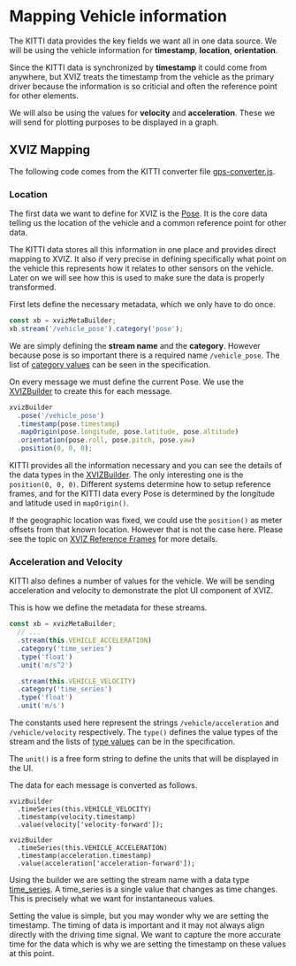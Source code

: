 # Mapping Vehicle information

The KITTI data provides the key fields we want all in one data source. We will be using the vehicle
information for **timestamp**, **location**, **orientation**.

Since the KITTI data is synchronized by **timestamp** it could come from anywhere, but XVIZ treats
the timestamp from the vehicle as the primary driver because the information is so criticial and
often the reference point for other elements.

We will also be using the values for **velocity** and **acceleration**. These we will send for
plotting purposes to be displayed in a graph.

## XVIZ Mapping

The following code comes from the KITTI converter file
[gps-converter.js](https://github.com/uber/xviz/tree/master/examples/converters/kitti/src/converters/gps-converter.js).

### Location

The first data we want to define for XVIZ is the [Pose](/docs/protocol-schema/core-types.md#pose).
It is the core data telling us the location of the vehicle and a common reference point for other
data.

The KITTI data stores all this information in one place and provides direct mapping to XVIZ. It also
if very precise in defining specifically what point on the vehicle this represents how it relates to
other sensors on the vehicle. Later on we will see how this is used to make sure the data is
properly transformed.

First lets define the necessary metadata, which we only have to do once.

```js
const xb = xvizMetaBuilder;
xb.stream('/vehicle_pose').category('pose');
```

We are simply defining the **stream name** and the **category**. However because pose is so
important there is a required name `/vehicle_pose`. The list of
[category values](/docs/protocol-schema/session-protocol.md#stream_metadata) can be seen in the
specification.

On every message we must define the current Pose. We use the
[XVIZBuilder](/docs/api-reference/xviz-builder.md#pose-streamid-) to create this for each message.

```js
xvizBuilder
  .pose('/vehicle_pose')
  .timestamp(pose.timestamp)
  .mapOrigin(pose.longitude, pose.latitude, pose.altitude)
  .orientation(pose.roll, pose.pitch, pose.yaw)
  .position(0, 0, 0);
```

KITTI provides all the information necessary and you can see the details of the data types in the
[XVIZBuilder](/docs/api-reference/xviz-builder.md#xvizposebuilder). The only interesting one is the
`position(0, 0, 0)`. Different systems determine how to setup reference frames, and for the KITTI
data every Pose is determined by the longitude and latitude used in `mapOrigin()`.

If the geographic location was fixed, we could use the `position()` as meter offsets from that known
location. However that is not the case here. Please see the topic on
[XVIZ Reference Frames](/docs/protocol-schema/session-protocol.md) for more details.

### Acceleration and Velocity

KITTI also defines a number of values for the vehicle. We will be sending acceleration and velocity
to demonstrate the plot UI component of XVIZ.

This is how we define the metadata for these streams.

```js
const xb = xvizMetaBuilder;
  // ...
  .stream(this.VEHICLE_ACCELERATION)
  .category('time_series')
  .type('float')
  .unit('m/s^2')

  .stream(this.VEHICLE_VELOCITY)
  .category('time_series')
  .type('float')
  .unit('m/s')
```

The constants used here represent the strings `/vehicle/acceleration` and `/vehicle/velocity`
respectively. The `type()` defines the value types of the stream and the lists of
[type values](/docs/protocol-schema/session-protocol.md#stream_metadata) can be in the
specification.

The `unit()` is a free form string to define the units that will be displayed in the UI.

The data for each message is converted as follows.

```
xvizBuilder
  .timeSeries(this.VEHICLE_VELOCITY)
  .timestamp(velocity.timestamp)
  .value(velocity['velocity-forward']);

xvizBuilder
  .timeSeries(this.VEHICLE_ACCELERATION)
  .timestamp(acceleration.timestamp)
  .value(acceleration['acceleration-forward']);
```

Using the builder we are setting the stream name with a data type
[time_series](/docs/protocol-schema/core-types.md#time-series-state-). A time_series is a single
value that changes as time changes. This is precisely what we want for instantaneous values.

Setting the value is simple, but you may wonder why we are setting the timestamp. The timing of data
is important and it may not always align directly with the driving time signal. We want to capture
the more accurate time for the data which is why we are setting the timestamp on these values at
this point.
